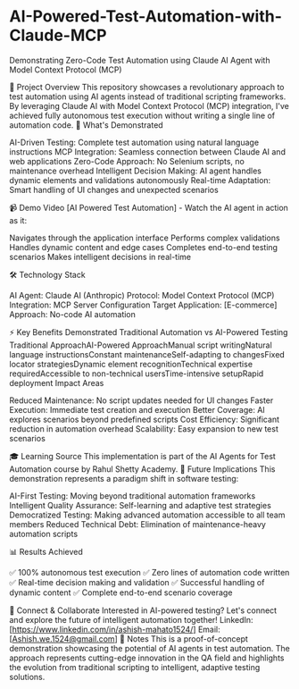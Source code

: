 # AI-Powered-Test-Automation-with-Claude-MCP
Demonstrating Zero-Code Test Automation using Claude AI Agent with Model Context Protocol (MCP)

🎯 Project Overview
This repository showcases a revolutionary approach to test automation using AI agents instead of traditional scripting frameworks. By leveraging Claude AI with Model Context Protocol (MCP) integration, I've achieved fully autonomous test execution without writing a single line of automation code.
🚀 What's Demonstrated

AI-Driven Testing: Complete test automation using natural language instructions
MCP Integration: Seamless connection between Claude AI and web applications
Zero-Code Approach: No Selenium scripts, no maintenance overhead
Intelligent Decision Making: AI agent handles dynamic elements and validations autonomously
Real-time Adaptation: Smart handling of UI changes and unexpected scenarios

📹 Demo Video
[AI Powered Test Automation] - Watch the AI agent in action as it:

Navigates through the application interface
Performs complex validations
Handles dynamic content and edge cases
Completes end-to-end testing scenarios
Makes intelligent decisions in real-time

🛠️ Technology Stack

AI Agent: Claude AI (Anthropic)
Protocol: Model Context Protocol (MCP)
Integration: MCP Server Configuration
Target Application: [E-commerce]
Approach: No-code AI automation

⚡ Key Benefits Demonstrated
Traditional Automation vs AI-Powered Testing
Traditional ApproachAI-Powered ApproachManual script writingNatural language instructionsConstant maintenanceSelf-adapting to changesFixed locator strategiesDynamic element recognitionTechnical expertise requiredAccessible to non-technical usersTime-intensive setupRapid deployment
Impact Areas

Reduced Maintenance: No script updates needed for UI changes
Faster Execution: Immediate test creation and execution
Better Coverage: AI explores scenarios beyond predefined scripts
Cost Efficiency: Significant reduction in automation overhead
Scalability: Easy expansion to new test scenarios

🎓 Learning Source
This implementation is part of the AI Agents for Test Automation course by Rahul Shetty Academy.
🔮 Future Implications
This demonstration represents a paradigm shift in software testing:

AI-First Testing: Moving beyond traditional automation frameworks
Intelligent Quality Assurance: Self-learning and adaptive test strategies
Democratized Testing: Making advanced automation accessible to all team members
Reduced Technical Debt: Elimination of maintenance-heavy automation scripts

📊 Results Achieved

✅ 100% autonomous test execution
✅ Zero lines of automation code written
✅ Real-time decision making and validation
✅ Successful handling of dynamic content
✅ Complete end-to-end scenario coverage

🤝 Connect & Collaborate
Interested in AI-powered testing? Let's connect and explore the future of intelligent automation together!
LinkedIn: [https://www.linkedin.com/in/ashish-mahato1524/]
Email: [Ashish.we.1524@gmail.com]
📝 Notes
This is a proof-of-concept demonstration showcasing the potential of AI agents in test automation. The approach represents cutting-edge innovation in the QA field and highlights the evolution from traditional scripting to intelligent, adaptive testing solutions.
